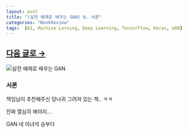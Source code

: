 ```yaml
---
layout: post
title: "(실전 예제로 배우는 GAN) 0. 서론"
categories: "BookReview"
tags:  [AI, Machine Lerning, Deep Learning, TensorFlow, Keras, GAN]
---
```


## [다음 글로 →](https://maizer2.github.io/bookreview/2022/03/13/(실전-예제로-배우는-GAN)-1.-생성적-적대-신경망이란.html)

![실전 예제로 배우는 GAN](https://image.aladin.co.kr/product/19925/52/cover500/k342635636_1.jpg)
<br/>

### 서론

책임님이 추천해주신 당나귀 그려져 있는 책.. ㅋㅋ

진짜 열심히 해야지...

GAN 네 이녀석 승부다
